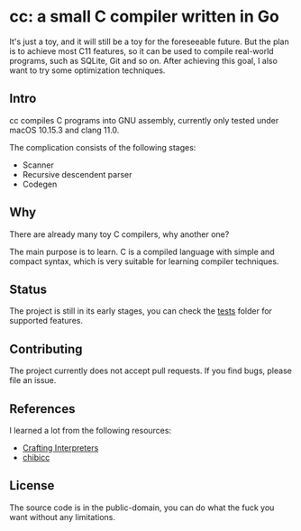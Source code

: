 # cc: a small C compiler written in Go

It's just a toy, and it will still be a toy for the foreseeable future. 
But the plan is to achieve most C11 features, so it can be used to compile real-world programs, such as SQLite, Git and so on.
After achieving this goal, I also want to try some optimization techniques.

## Intro

cc compiles C programs into GNU assembly, currently only tested under macOS 10.15.3 and clang 11.0.

The complication consists of the following stages:
- Scanner
- Recursive descendent parser
- Codegen

## Why

There are already many toy C compilers, why another one? 

The main purpose is to learn. C is a compiled language with simple and compact syntax, which is very suitable for learning compiler techniques.

## Status

The project is still in its early stages, you can check the [tests](tests) folder for supported features.


## Contributing

The project currently does not accept pull requests.
If you find bugs, please file an issue.

## References

I learned a lot from the following resources:

- [Crafting Interpreters](https://craftinginterpreters.com/)
- [chibicc](https://github.com/rui314/chibicc)

## License

The source code is in the public-domain, you can do what the fuck you want without any limitations.